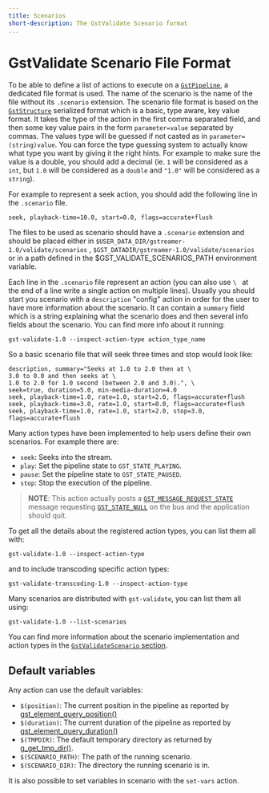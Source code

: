 ```yaml
---
title: Scenarios
short-description: The GstValidate Scenario format
...
```


# GstValidate Scenario File Format

To be able to define a list of actions to execute on a [`GstPipeline`],
a dedicated file format is used. The name of the scenario is the name of
the file without its `.scenario` extension. The scenario file format is
based on the [`GstStructure`] serialized format which is a basic, type
aware, key value format. It takes the type of the action in the first
comma separated field, and then some key value pairs in the form
`parameter=value` separated by commas. The values type will be guessed
if not casted as in `parameter=(string)value`. You can force the type
guessing system to actually know what type you want by giving it the
right hints. For example to make sure the value is a double, you should
add a decimal (ie. `1` will be considered as a `int`, but `1.0` will be
considered as a `double` and `"1.0"` will be considered as a `string`).

For example to represent a seek action, you should add the following
line in the `.scenario` file.

    seek, playback-time=10.0, start=0.0, flags=accurate+flush

The files to be used as scenario should have a `.scenario` extension and
should be placed either in
`$USER_DATA_DIR/gstreamer-1.0/validate/scenarios` ,
`$GST_DATADIR/gstreamer-1.0/validate/scenarios` or in a path defined in
the \$GST\_VALIDATE\_SCENARIOS\_PATH environment variable.

Each line in the `.scenario` file represent an action (you can also use
`\ ` at the end of a line write a single action on multiple lines).
Usually you should start you scenario with a `description` "config"
action in order for the user to have more information about the
scenario. It can contain a `summary` field which is a string explaining
what the scenario does and then several info fields about the scenario.
You can find more info about it running:

    gst-validate-1.0 --inspect-action-type action_type_name

So a basic scenario file that will seek three times and stop would look
like:

```
description, summary="Seeks at 1.0 to 2.0 then at \
3.0 to 0.0 and then seeks at \
1.0 to 2.0 for 1.0 second (between 2.0 and 3.0).", \
seek=true, duration=5.0, min-media-duration=4.0
seek, playback-time=1.0, rate=1.0, start=2.0, flags=accurate+flush
seek, playback-time=3.0, rate=1.0, start=0.0, flags=accurate+flush
seek, playback-time=1.0, rate=1.0, start=2.0, stop=3.0, flags=accurate+flush
```

Many action types have been implemented to help users define their own
scenarios. For example there are:

-   `seek`: Seeks into the stream.
-   `play`: Set the pipeline state to `GST_STATE_PLAYING`.
-   `pause`: Set the pipeline state to `GST_STATE_PAUSED`.
-   `stop`: Stop the execution of the pipeline.

>   **NOTE**: This action actually posts a [`GST_MESSAGE_REQUEST_STATE`]
>   message requesting [`GST_STATE_NULL`] on the bus and the application
>   should quit.

To get all the details about the registered action types, you can list
them all with:

```
gst-validate-1.0 --inspect-action-type
```

and to include transcoding specific action types:

```
gst-validate-transcoding-1.0 --inspect-action-type
```

Many scenarios are distributed with `gst-validate`, you can list them
all using:

```
gst-validate-1.0 --list-scenarios
```

You can find more information about the scenario implementation and
action types in the [`GstValidateScenario` section].

  [`GstPipeline`]: GstPipeline
  [`GstStructure`]: GstStructure
  [`GST_MESSAGE_REQUEST_STATE`]: GST_MESSAGE_REQUEST_STATE
  [`GST_STATE_NULL`]: GST_STATE_NULL
  [`GstValidateScenario` section]: GstValidateScenario

## Default variables

Any action can use the default variables:

- `$(position)`: The current position in the pipeline as reported by
  [gst_element_query_position()](gst_element_query_position)
- `$(duration)`: The current duration of the pipeline as reported by
  [gst_element_query_duration()](gst_element_query_duration)
- `$(TMPDIR)`: The default temporary directory as returned by
  [g_get_tmp_dir()](g_get_tmp_dir).
- `$(SCENARIO_PATH)`: The path of the running scenario.
- `$(SCENARIO_DIR)`: The directory the running scenario is in.


It is also possible to set variables in scenario with the `set-vars` action.